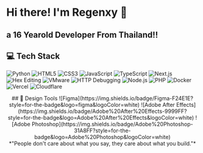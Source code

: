 
# Hi there! I'm Regenxy 👋

## a 16 Yearold Developer From Thailand!!

## 💻 Tech Stack
![Python](https://img.shields.io/badge/Python-3776AB?style=for-the-badge&logo=python&logoColor=white)
![HTML5](https://img.shields.io/badge/HTML5-E34F26?style=for-the-badge&logo=html5&logoColor=white)
![CSS3](https://img.shields.io/badge/CSS3-1572B6?style=for-the-badge&logo=css3&logoColor=white)
![JavaScript](https://img.shields.io/badge/JavaScript-F7DF1E?style=for-the-badge&logo=javascript&logoColor=black)
![TypeScript](https://img.shields.io/badge/TypeScript-007ACC?style=for-the-badge&logo=typescript&logoColor=white)
![Next.js](https://img.shields.io/badge/Next.js-000000?style=for-the-badge&logo=nextdotjs&logoColor=white)
![Hex Editing](https://img.shields.io/badge/Hex%20Editing-000000?style=for-the-badge&logo=hexedit&logoColor=white)
![VMware](https://img.shields.io/badge/VMware-607078?style=for-the-badge&logo=vmware&logoColor=white)
![HTTP Debugging](https://img.shields.io/badge/HTTP%20Debugging-4285F4?style=for-the-badge&logo=debug&logoColor=white)
![Node.js](https://img.shields.io/badge/Node.js-43853D?style=for-the-badge&logo=node.js&logoColor=white)
![PHP](https://img.shields.io/badge/PHP-777BB4?style=for-the-badge&logo=php&logoColor=white)
![Docker](https://img.shields.io/badge/Docker-2CA5E0?style=for-the-badge&logo=docker&logoColor=white)
![Vercel](https://img.shields.io/badge/Vercel-000000?style=for-the-badge&logo=vercel&logoColor=white)
![Cloudflare](https://img.shields.io/badge/Cloudflare-F38020?style=for-the-badge&logo=Cloudflare&logoColor=white)
<div align="center">
  ## 🎨 Design Tools
  ![Figma](https://img.shields.io/badge/Figma-F24E1E?style=for-the-badge&logo=figma&logoColor=white)
  ![Adobe After Effects](https://img.shields.io/badge/Adobe%20After%20Effects-9999FF?style=for-the-badge&logo=Adobe%20After%20Effects&logoColor=white)
  ![Adobe Photoshop](https://img.shields.io/badge/Adobe%20Photoshop-31A8FF?style=for-the-badge&logo=Adobe%20Photoshop&logoColor=white)
</div>

<div align="center">
  *"People don't care about what you say, they care about what you build."*
</div>
